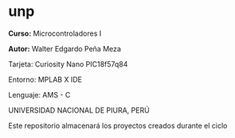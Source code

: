 # unp

**Curso:** Microcontroladores I

**Autor:** Walter Edgardo Peña Meza

Tarjeta: Curiosity Nano PIC18f57q84

Entorno: MPLAB X IDE

Lenguaje: AMS - C

UNIVERSIDAD NACIONAL DE PIURA, PERÚ

Este repositorio almacenará los proyectos creados  durante el ciclo
